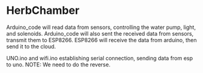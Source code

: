 # HerbChamber

Arduino_code will read data from sensors, controlling the water pump, light, and solenoids. 
Arduino_code will also sent the received data from sensors, transmit them to ESP8266.
ESP8266 will receive the data from arduino, then send it to the cloud. 

UNO.ino and wifi.ino establishing serial connection, sending data from esp to uno.
NOTE: We need to do the reverse. 

